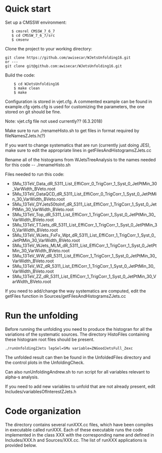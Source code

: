 Quick start
============

Set up a CMSSW environment:

```
   $ cmsrel CMSSW_7_6_7
   $ cd CMSSW_7_6_7/src
   $ cmsenv
```

Clone the project to your working directory:

    git clone https://github.com/awisecar/WJetsUnfolding16.git
    or ---
    git clone git@github.com:awisecar/WJetsUnfolding16.git

Build the code:

```
    $ cd WJetsUnfolding16
    $ make clean
    $ make
```

Configuration is stored in vjet.cfg. A commented example can be found in example.cfg
vjets.cfg is used for customizing the parameters, the one stored on git should be fine.

Note: vjet.cfg file not used currently?? (6.3.2018)

Make sure to run 
./renameHisto.sh
to get files in format required by fileNamesZJets.h(?)

If you want to change systematics that are run (currently just doing JES), make sure to edit the appropriate lines in getFilesAndHistogramsZJets.cc

Rename all of the histograms from WJetsTreeAnalysis to the names needed for this code --
./renameHisto.sh 

Files needed to run this code:
 * SMu_13TeV_Data_dR_5311_List_EffiCorr_0_TrigCorr_1_Syst_0_JetPtMin_30_VarWidth_BVeto.root
 * SMu_13TeV_DataQCD_dR_5311_List_EffiCorr_0_TrigCorr_1_Syst_0_JetPtMin_30_VarWidth_BVeto.root
 * SMu_13TeV_DYJets50toInf_dR_5311_List_EffiCorr_1_TrigCorr_1_Syst_0_JetPtMin_30_VarWidth_BVeto.root
 * SMu_13TeV_Top_dR_5311_List_EffiCorr_1_TrigCorr_1_Syst_0_JetPtMin_30_VarWidth_BVeto.root
 * SMu_13TeV_TTJets_dR_5311_List_EffiCorr_1_TrigCorr_1_Syst_0_JetPtMin_30_VarWidth_BVeto.root
 * SMu_13TeV_WJets_FxFx_Wpt_dR_5311_List_EffiCorr_1_TrigCorr_1_Syst_0_JetPtMin_30_VarWidth_BVeto.root
 * SMu_13TeV_WJets_MLM_dR_5311_List_EffiCorr_1_TrigCorr_1_Syst_0_JetPtMin_30_VarWidth_BVeto.root
 * SMu_13TeV_WW_dR_5311_List_EffiCorr_1_TrigCorr_1_Syst_0_JetPtMin_30_VarWidth_BVeto.root
 * SMu_13TeV_WZ_dR_5311_List_EffiCorr_1_TrigCorr_1_Syst_0_JetPtMin_30_VarWidth_BVeto.root
 * SMu_13TeV_ZZ_dR_5311_List_EffiCorr_1_TrigCorr_1_Syst_0_JetPtMin_30_VarWidth_BVeto.root

If you need to add/change the way systematics are computed, edit the getFiles function in
Sources/getFilesAndHistogramsZJets.cc

Run the unfolding
=================

Before running the unfolding you need to produce the histogran for all the variations of the systematic sources. 
The directory HistoFiles containing these histogram root files should be present.


```
./runUnfoldingZJets lepSel=SMu variable=ZNGoodJetsFull_Zexc
```

The unfolded result can then be found in the UnfoldedFiles directory and the control plots in the UnfoldingCheck.

Can also runUnfoldingAndrew.sh to run script for all variables relevant to alpha-s analysis.

If you need to add new variables to unfold that are not already present, edit
Includes/variablesOfInterestZJets.h


Code organization
=================

The directory contains several runXXX.cc files, which have been compiles in executable called runXXX. Each of these executable runs the code implemented in the class XXX with the corresponding name and defined in Includes/XXX.h and Sources/XXX.cc.  The list of runXXX applications is provided below.

